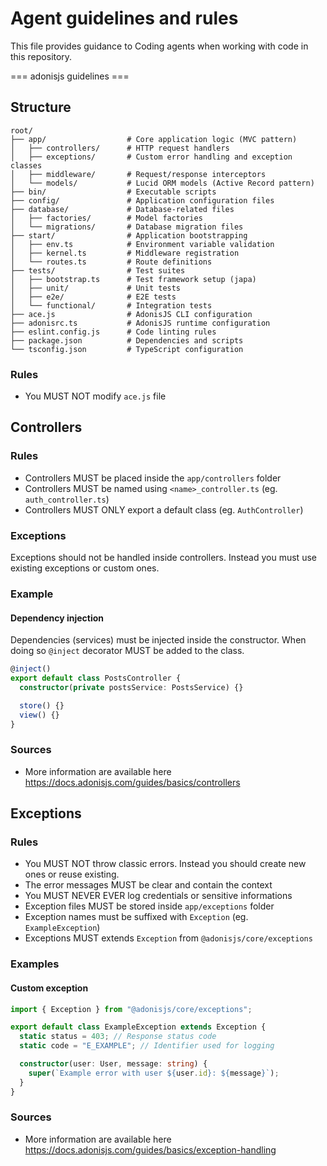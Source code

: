 # Agent guidelines and rules

This file provides guidance to Coding agents when working with code in this repository.

=== adonisjs guidelines ===

## Structure

```
root/
├── app/                  # Core application logic (MVC pattern)
│   ├── controllers/      # HTTP request handlers
│   ├── exceptions/       # Custom error handling and exception classes
│   ├── middleware/       # Request/response interceptors
│   └── models/           # Lucid ORM models (Active Record pattern)
├── bin/                  # Executable scripts
├── config/               # Application configuration files
├── database/             # Database-related files
│   ├── factories/        # Model factories
│   └── migrations/       # Database migration files
├── start/                # Application bootstrapping
│   ├── env.ts            # Environment variable validation
│   ├── kernel.ts         # Middleware registration
│   └── routes.ts         # Route definitions
├── tests/                # Test suites
│   ├── bootstrap.ts      # Test framework setup (japa)
│   ├── unit/             # Unit tests
│   ├── e2e/              # E2E tests
│   └── functional/       # Integration tests
├── ace.js                # AdonisJS CLI configuration
├── adonisrc.ts           # AdonisJS runtime configuration
├── eslint.config.js      # Code linting rules
├── package.json          # Dependencies and scripts
└── tsconfig.json         # TypeScript configuration
```

### Rules

- You MUST NOT modify `ace.js` file

## Controllers

### Rules

- Controllers MUST be placed inside the `app/controllers` folder
- Controllers MUST be named using `<name>_controller.ts` (eg. `auth_controller.ts`)
- Controllers MUST ONLY export a default class (eg. `AuthController`)

### Exceptions

Exceptions should not be handled inside controllers. Instead you must use existing exceptions or custom ones.

### Example

#### Dependency injection

Dependencies (services) must be injected inside the constructor. When doing so `@inject` decorator MUST be added to the class.

```ts
@inject()
export default class PostsController {
  constructor(private postsService: PostsService) {}

  store() {}
  view() {}
}
```

### Sources

- More information are available here <https://docs.adonisjs.com/guides/basics/controllers>

## Exceptions

### Rules

- You MUST NOT throw classic errors. Instead you should create new ones or reuse existing.
- The error messages MUST be clear and contain the context
- You MUST NEVER EVER log credentials or sensitive informations
- Exception files MUST be stored inside `app/exceptions` folder
- Exception names must be suffixed with `Exception` (eg. `ExampleException`)
- Exceptions MUST extends `Exception` from `@adonisjs/core/exceptions`

### Examples

#### Custom exception

```ts
import { Exception } from "@adonisjs/core/exceptions";

export default class ExampleException extends Exception {
  static status = 403; // Response status code
  static code = "E_EXAMPLE"; // Identifier used for logging

  constructor(user: User, message: string) {
    super(`Example error with user ${user.id}: ${message}`);
  }
}
```

### Sources

- More information are available here <https://docs.adonisjs.com/guides/basics/exception-handling>
